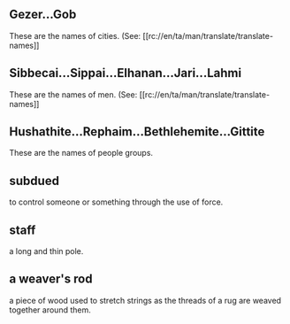 ## Gezer...Gob ##

These are the names of cities. (See: [[rc://en/ta/man/translate/translate-names]]

## Sibbecai...Sippai...Elhanan...Jari...Lahmi ##

These are the names of men. (See: [[rc://en/ta/man/translate/translate-names]]

## Hushathite...Rephaim...Bethlehemite...Gittite ##

These are the names of people groups.

## subdued ##

to control someone or something through the use of force.

## staff ##

a long and thin pole.

## a weaver's rod ##

a piece of wood used to stretch strings as the threads of a rug are weaved together around them.